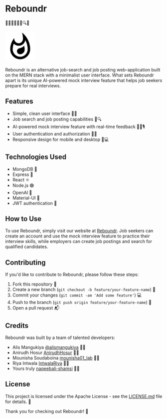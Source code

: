 # Reboundr

🚀👨‍💻👩‍💻💼🔍💬

![Reboundr Logo](https://github.com/naqeebali-shamsi/Reboundr/blob/main/frontend/public/assets/Reboundr-Logo-48dp/2x/reboundr_black_48dp.png)

Reboundr is an alternative job-search and job posting web-application built on the MERN stack with a minimalist user interface. What sets Reboundr apart is its unique AI-powered mock interview feature that helps job seekers prepare for real interviews.

## Features

- Simple, clean user interface 🧹👀
- Job search and job posting capabilities 💼🔍
- AI-powered mock interview feature with real-time feedback 🤖💬🎙️
- User authentication and authorization 🔐🔑
- Responsive design for mobile and desktop 📱💻

## Technologies Used

- MongoDB 🍃
- Express 🚂
- React ⚛️
- Node.js 🟢
- OpenAI 🤖
- Material-UI 🎨
- JWT authentication 🔑

## How to Use

To use Reboundr, simply visit our website at [Reboundr](https://rebounder.netlify.app/). Job seekers can create an account and use the mock interview feature to practice their interview skills, while employers can create job postings and search for qualified candidates.

## Contributing

If you'd like to contribute to Reboundr, please follow these steps:

1. Fork this repository 🍴
2. Create a new branch (`git checkout -b feature/your-feature-name`) 🌳
3. Commit your changes (`git commit -am 'Add some feature'`) 💻
4. Push to the branch (`git push origin feature/your-feature-name`) 🚀
5. Open a pull request 📬

## Credits

Reboundr was built by a team of talented developers:

- Alis Mangukiya [@alismangukiya](https://github.com/naqeebali-shamsi) 👨‍💻
- Anirudh Hosur [AnirudhHosur](https://github.com/AnirudhHosur) 👨‍💻
- Mounisha Soudaboina [mounisha01_lab](https://github.com/mounisha01_lab) 👨‍💻
- Riya Intwala [IntwalaRiya](https://github.com/IntwalaRiya) 👨‍💻
- Yours truly [naqeebali-shamsi](https://github.com/naqeebali-shamsi) 👨‍💻

## License

This project is licensed under the Apache License - see the [LICENSE.md](LICENSE.md) file for details. 📝

Thank you for checking out Reboundr! 🙌
